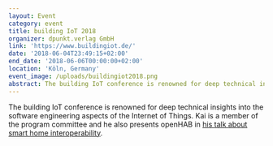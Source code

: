 ```yaml
---
layout: Event
category: event
title: building IoT 2018
organizer: dpunkt.verlag GmbH
link: 'https://www.buildingiot.de/'
date: '2018-06-04T23:49:15+02:00'
end_date: '2018-06-06T00:00:00+02:00'
location: 'Köln, Germany'
event_image: /uploads/buildingiot2018.png
abstract: The building IoT conference is renowned for deep technical insights into the software engineering aspects of the Internet of Things. Kai is a member of the program committee and he also presents openHAB in his talk about smart home interoperability.
---
```

The building IoT conference is renowned for deep technical insights into the software engineering aspects of the Internet of Things. Kai is a member of the program committee and he also presents openHAB in [his talk about smart home interoperability](https://www.buildingiot.de/veranstaltung-6812-interoperabilit%C3%A4t-im-smart-home-mit-openhab.html?id=6812).
